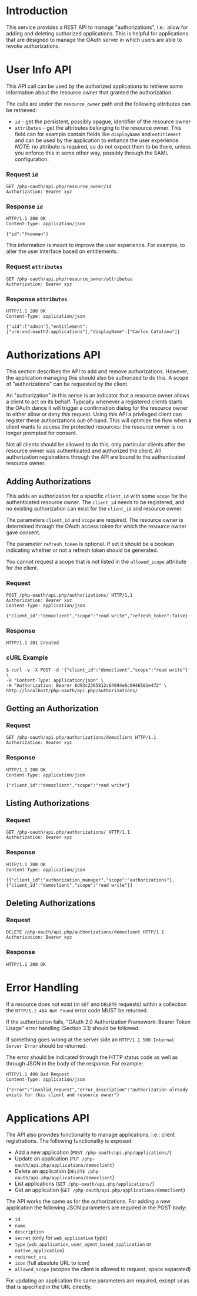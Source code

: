 # Introduction
This service provides a REST API to manage "authorizations", i.e.: allow for
adding and deleting authorized applications. This is helpful for applications
that are designed to manage the OAuth server in which users are able to revoke
authorizations.

# User Info API
This API call can be used by the authorized applications to retrieve some 
information about the resource owner that granted the authorization.

The calls are under the `resource_owner` path and the following attributes can
be retrieved: 

* `id` - get the persistent, possibly opague, identifier of the resource owner
* `attributes` - get the attributes belonging to the resource owner. This field
  can for example contain fields like `displayName` and `entitlement` and can
  be used by the application to enhance the user experience. *NOTE*: no attribute
  is required, so do not expect them to be there, unless you enforce this in 
  some other way, possibly through the SAML configuration.

### Request `id`

    GET /php-oauth/api.php/resource_owner/id
    Authorization: Bearer xyz

### Response `id`

    HTTP/1.1 200 OK
    Content-Type: application/json

    {"id":"fkooman"}

This information is meant to improve the user experience. For example, to alter 
the user interface based on entitlements.

### Request `attributes`

    GET /php-oauth/api.php/resource_owner/attributes
    Authorization: Bearer xyz

### Response `attributes`

    HTTP/1.1 200 OK
    Content-Type: application/json

    {"uid":["admin"],"entitlement":["urn:vnd:oauth2:applications"],"displayName":["Carlos Catalano"]}

# Authorizations API
This section describes the API to add and remove authorizations. However, the 
application managing this should also be authorized to do this. A scope of 
"authorizations" can be requested by the client. 

An "authorization" in this sense is an indicator that a resource owner allows
a client to act on its behalf. Typically whenever a registered clients starts
the OAuth dance it will trigger a confirmation dialog for the resource owner
to either allow or deny this request. Using this API a privileged client can
register these authorizations out-of-band. This will optimize the flow when
a client wants to access the protected resources: the resource owner is no 
longer prompted for consent.

Not all clients should be allowed to do this, only particular clients after the 
resource owner was authenticated and authorized the client. All authorization
registrations through the API are bound to the authenticated resource owner.

## Adding Authorizations
This adds an authorization for a specific `client_id` with some `scope` for
the authenticated resource owner. The `client_id` needs to be registered, and
no existing authorization can exist for the `client_id` and resource owner.

The parameters `client_id` and `scope` are required. The resource owner is 
determined through the OAuth access token for which the resource owner gave
consent.

The parameter `refresh_token` is optional. If set it should be a boolean 
indicating whether or not a refresh token should be generated.

You cannot request a scope that is not listed in the `allowed_scope` attribute
for the client.
 
### Request

    POST /php-oauth/api.php/authorizations/ HTTP/1.1
    Authorization: Bearer xyz
    Content-Type: application/json

    {"client_id":"democlient","scope":"read write","refresh_token":false}

### Response

    HTTP/1.1 201 Created

### cURL Example

    $ curl -v -X POST -d '{"client_id":"democlient","scope":"read write"}' \
    -H "Content-Type: application/json" \
    -H "Authorization: Bearer 8d93c2365812c64094e6c0946501e472" \
    http://localhost/php-oauth/api.php/authorizations/

## Getting an Authorization

### Request

    GET /php-oauth/api.php/authorizations/democlient HTTP/1.1
    Authorization: Bearer xyz

### Response

    HTTP/1.1 200 OK
    Content-Type: application/json

    {"client_id":"democlient","scope":"read write"}

## Listing Authorizations

### Request

    GET /php-oauth/api.php/authorizations/ HTTP/1.1
    Authorization: Bearer xyz

### Response

    HTTP/1.1 200 OK
    Content-Type: application/json

    [{"client_id":"authorization_manager","scope":"authorizations"},{"client_id":"democlient","scope":"read write"}]

## Deleting Authorizations

### Request

    DELETE /php-oauth/api.php/authorizations/democlient HTTP/1.1
    Authorization: Bearer xyz

### Response

    HTTP/1.1 200 OK

# Error Handling
If a resource does not exist (in `GET` and `DELETE` requests) within a 
collection the `HTTP/1.1 404 Not Found` error code MUST be returned.

If the authorization fails, "OAuth 2.0 Authorization Framework: Bearer Token
Usage" error handling (Section 3.1) should be followed.

If something goes wrong at the server side an 
`HTTP/1.1 500 Internal Server Error` should be returned.

The error should be indicated through the HTTP status code as well as through
JSON in the body of the response. For example:

    HTTP/1.1 400 Bad Request
    Content-Type: application/json

    {"error":"invalid_request","error_description":"authorization already exists for this client and resource owner"}

# Applications API
The API also provides functionality to manage applications, i.e.: client 
registrations. The following functionality is exposed:

* Add a new application (`POST /php-oauth/api.php/applications/`)
* Update an application (`PUT /php-oauth/api.php/applications/democlient`)
* Delete an application (`DELETE /php-oauth/api.php/applications/democlient`)
* List applications (`GET /php-oauth/api.php/applications/`)
* Get an application (`GET /php-oauth/api.php/applications/democlient`)

The API works the same as for the authorizations. For adding a new application
the following JSON parameters are required in the POST body:

* `id`
* `name`
* `description`
* `secret` (only for `web_application` type)
* `type` (`web_application`, `user_agent_based_application` or `native_application`)
* `redirect_uri`
* `icon` (full absolute URL to icon)
* `allowed_scope` (scopes the client is allowed to request, space separated)

For updating an application the same parameters are required, except `id` as 
that is specified in the URL directly.
